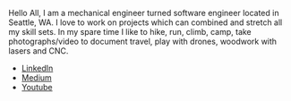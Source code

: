 Hello All,
I am a mechanical engineer turned software engineer located in Seattle, WA. I love to work on projects which can combined and stretch all my skill sets. In my spare time I like to hike, run, climb, camp, take photographs/video to document travel, play with drones, woodwork with lasers and CNC.

- [LinkedIn](https://www.linkedin.com/in/mathewpwheatley)
- [Medium](https://medium.com/@mathew.p.wheatley)
- [Youtube](https://www.youtube.com/channel/UCW4FrSWl9kSf0BFRw2GLMhQ)
